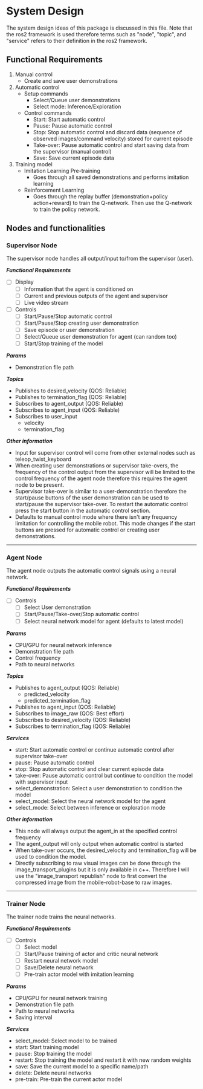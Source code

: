 # System Design

The system design ideas of this package is discussed in this file. Note that the ros2 framework is used therefore terms such as "node", "topic", and "service" refers to their definition in the ros2 framework.

## Functional Requirements

1. Manual control
    - Create and save user demonstrations
2. Automatic control
    - Setup commands
        - Select/Queue user demonstrations
        - Select mode: Inference/Exploration
    - Control commands
        - Start: Start automatic control
        - Pause: Pause automatic control
        - Stop: Stop automatic control and discard data (sequence of observed images/command velocity) stored for current episode
        - Take-over: Pause automatic control and start saving data from the supervisor (manual control)
        - Save: Save current episode data
3. Training model
    - Imitation Learning Pre-training
        - Goes through all saved demonstrations and performs imitation learning
    - Reinforcement Learning
        - Goes through the replay buffer (demonstration+policy action+reward) to train the Q-network. Then use the Q-network to train the policy network.

## Nodes and functionalities

### Supervisor Node

The supervisor node handles all output/input to/from the supervisor (user).

***Functional Requirements***

- [ ] Display
    - [ ] Information that the agent is conditioned on
    - [ ] Current and previous outputs of the agent and supervisor
    - [ ] Live video stream
- [ ] Controls
    - [ ] Start/Pause/Stop automatic control
    - [ ] Start/Pause/Stop creating user demonstration
    - [ ] Save episode or user demonstration
    - [ ] Select/Queue user demonstration for agent (can random too)
    - [ ] Start/Stop training of the model

***Params***
- Demonstration file path

***Topics***
- Publishes to desired_velocity (QOS: Reliable)
- Publishes to termination_flag (QOS: Reliable)
- Subscribes to agent_output (QOS: Reliable)
- Subscribes to agent_input (QOS: Reliable)
- Subscribes to user_input 
    - velocity
    - termination_flag

***Other information***
- Input for supervisor control will come from other external nodes such as teleop_twist_keyboard
- When creating user demonstrations or supervisor take-overs, the frequency of the control output from the supervisor will be limited to the control frequency of the agent node therefore this requires the agent node to be present.
- Supervisor take-over is similar to a user-demonstration therefore the start/pause buttons of the user demonstration can be used to start/pause the supervisor take-over. To restart the automatic control press the start button in the automatic control section.
- Defaults to manual control mode where there isn't any frequency limitation for controlling the mobile robot. This mode changes if the start buttons are pressed for automatic control or creating user demonstrations.

---

### Agent Node

The agent node outputs the automatic control signals using a neural network. 

***Functional Requirements***
- [ ] Controls
    - [ ] Select User demonstration
    - [ ] Start/Pause/Take-over/Stop automatic control
    - [ ] Select neural network model for agent (defaults to latest model)

***Params***
- CPU/GPU for neural network inference
- Demonstration file path
- Control frequency
- Path to neural networks

***Topics***
- Publishes to agent_output (QOS: Reliable)
    - predicted_velocity
    - predicted_termination_flag
- Publishes to agent_input (QOS: Reliable)
- Subscribes to image_raw (QOS: Best effort)
- Subscribes to desired_velocity (QOS: Reliable)
- Subscribes to termination_flag (QOS: Reliable)

***Services***
- start: Start automatic control or continue automatic control after supervisor take-over
- pause: Pause automatic control
- stop: Stop automatic control and clear current episode data
- take-over: Pause automatic control but continue to condition the model with supervisor input
- select_demonstration: Select a user demonstration to condition the model
- select_model: Select the neural network model for the agent
- select_mode: Select between inference or exploration mode

***Other information***
- This node will always output the agent_in at the specified control frequency
- The agent_output will only output when automatic control is started
- When take-over occurs, the desired_velocity and termination_flag will be used to condition the model.
- Directly subscribing to raw visual images can be done through the image_transport_plugins but it is only available in c++. Therefore I will use the "image_transport republish" node to first convert the compressed image from the mobile-robot-base to raw images.

---

### Trainer Node

The trainer node trains the neural networks.

***Functional Requirements***
- [ ] Controls
    - [ ] Select model
    - [ ] Start/Pause training of actor and critic neural network
    - [ ] Restart neural network model
    - [ ] Save/Delete neural network
    - [ ] Pre-train actor model with imitation learning

***Params***
- CPU/GPU for neural network training
- Demonstration file path
- Path to neural networks
- Saving interval

***Services***
- select_model: Select model to be trained
- start: Start training model
- pause: Stop training the model
- restart: Stop training the model and restart it with new random weights
- save: Save the current model to a specific name/path
- delete: Delete neural networks
- pre-train: Pre-train the current actor model 
